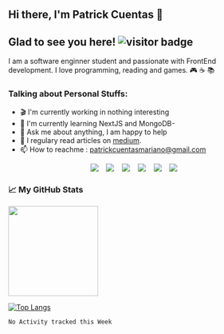 ## Hi there, I'm Patrick Cuentas 🎉 

## Glad to see you here!  ![visitor badge](https://visitor-badge.glitch.me/badge?page_id=PatrickCuentas.visitor-badge&left_text=My%20Page%20Visitors)

I am a software enginner student and passionate with FrontEnd development. I love programming, reading and games. :video_game: :coffee: :books:

### Talking about Personal Stuffs:

* :clapper: I'm currently working in nothing interesting 
* :rocket: I'm currently learning NextJS and MongoDB-
* :speech_balloon: Ask me about anything, I am happy to help
* :book: I regulary read articles on [medium](https://medium.com/).
* :mailbox: How to reachme : patrickcuentasmariano@gmail.com

<p align="center">
    <img src="https://img.shields.io/badge/-JavaScript-000?&logo=javascript&labelColor=1F2430&color=1F2430&logoColor=F7DF1E"></img>
&nbsp&nbsp
    <img src="https://img.shields.io/badge/-Node.js-000?&logo=node.js&labelColor=1F2430&color=1F2430&logoColor=82AE1B"></img> 
&nbsp&nbsp
    <img src="https://img.shields.io/badge/-CSS3-000?&logo=css3&labelColor=1F2430&color=1F2430&logoColor=27AAE0"></img>
&nbsp&nbsp
    <img src="https://img.shields.io/badge/-HTML5-000?&logo=html5&labelColor=1F2430&color=1F2430&logoColor=F1662A"></img>
&nbsp&nbsp
    <img src="https://img.shields.io/badge/-Visual%20Studio%20Code-000?&logo=visual%20studio%20code&labelColor=1F2430&color=1F2430&logoColor=24ACF2"></img>
&nbsp&nbsp
    <img src="https://img.shields.io/badge/-Bash-000?&logo=GNU-Bash&labelColor=1F2430&color=1F2430&logoColor=e8e8e8"></img>
</p>

### :chart_with_upwards_trend: My GitHub Stats

<img height="180em" src="https://github-readme-stats.vercel.app/api?username=PatrickCuentas&show_icons=true&hide_border=true&&count_private=true&include_all_commits=true" />

[![Top Langs](https://github-readme-stats.vercel.app/api/top-langs/?username=PatrickCuentas&layout=compact)](https://github.com/PatrickCuentas/github-readme-stats)

<!--START_SECTION:waka-->
```text
No Activity tracked this Week
```
<!--END_SECTION:waka-->



